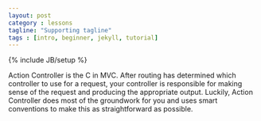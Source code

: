 ```yaml
---
layout: post
category : lessons
tagline: "Supporting tagline"
tags : [intro, beginner, jekyll, tutorial]
---
```

{% include JB/setup %}

Action Controller is the C in MVC. After routing has determined which controller to use for a request, your controller is responsible for making sense of the request and producing the appropriate output. Luckily, Action Controller does most of the groundwork for you and uses smart conventions to make this as straightforward as possible.

